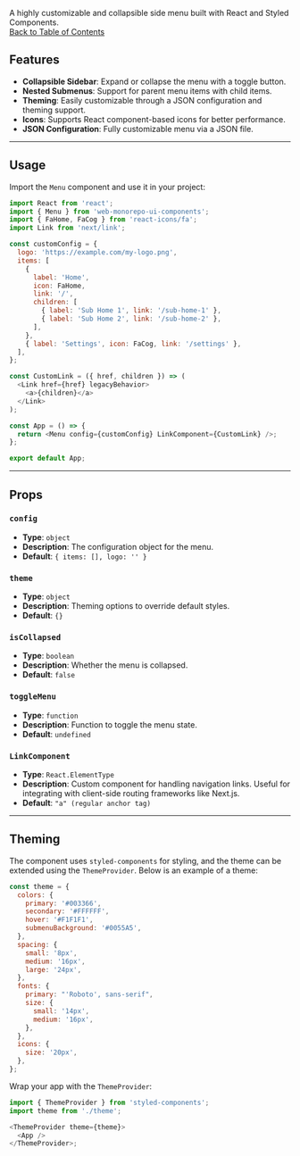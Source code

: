 
A highly customizable and collapsible side menu built with React and Styled Components.  
[Back to Table of Contents](#table-of-contents)

## Features

- **Collapsible Sidebar**: Expand or collapse the menu with a toggle button.
- **Nested Submenus**: Support for parent menu items with child items.
- **Theming**: Easily customizable through a JSON configuration and theming support.
- **Icons**: Supports React component-based icons for better performance.
- **JSON Configuration**: Fully customizable menu via a JSON file.

---

## Usage

Import the `Menu` component and use it in your project:

```javascript
import React from 'react';
import { Menu } from 'web-monorepo-ui-components';
import { FaHome, FaCog } from 'react-icons/fa';
import Link from 'next/link';

const customConfig = {
  logo: 'https://example.com/my-logo.png',
  items: [
    {
      label: 'Home',
      icon: FaHome,
      link: '/',
      children: [
        { label: 'Sub Home 1', link: '/sub-home-1' },
        { label: 'Sub Home 2', link: '/sub-home-2' },
      ],
    },
    { label: 'Settings', icon: FaCog, link: '/settings' },
  ],
};

const CustomLink = ({ href, children }) => (
  <Link href={href} legacyBehavior>
    <a>{children}</a>
  </Link>
);

const App = () => {
  return <Menu config={customConfig} LinkComponent={CustomLink} />;
};

export default App;
```

---

## Props

### `config`

- **Type**: `object`
- **Description**: The configuration object for the menu.
- **Default**: `{ items: [], logo: '' }`

### `theme`

- **Type**: `object`
- **Description**: Theming options to override default styles.
- **Default**: `{}`

### `isCollapsed`

- **Type**: `boolean`
- **Description**: Whether the menu is collapsed.
- **Default**: `false`

### `toggleMenu`

- **Type**: `function`
- **Description**: Function to toggle the menu state.
- **Default**: `undefined`

### `LinkComponent`

- **Type**: `React.ElementType`
- **Description**: Custom component for handling navigation links. Useful for integrating with client-side routing frameworks like Next.js.
- **Default**: `"a" (regular anchor tag)`

---

## Theming

The component uses `styled-components` for styling, and the theme can be extended using the `ThemeProvider`. Below is an example of a theme:

```javascript
const theme = {
  colors: {
    primary: '#003366',
    secondary: '#FFFFFF',
    hover: '#F1F1F1',
    submenuBackground: '#0055A5',
  },
  spacing: {
    small: '8px',
    medium: '16px',
    large: '24px',
  },
  fonts: {
    primary: "'Roboto', sans-serif",
    size: {
      small: '14px',
      medium: '16px',
    },
  },
  icons: {
    size: '20px',
  },
};
```

Wrap your app with the `ThemeProvider`:

```javascript
import { ThemeProvider } from 'styled-components';
import theme from './theme';

<ThemeProvider theme={theme}>
  <App />
</ThemeProvider>;
```
